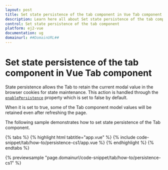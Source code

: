 ```yaml
---
layout: post
title: Set state persistence of the tab component in Vue Tab component | Syncfusion
description: Learn here all about Set state persistence of the tab component in Syncfusion Vue Tab component of Syncfusion Essential JS 2 and more.
control: Set state persistence of the tab component 
platform: ej2-vue
documentation: ug
domainurl: ##DomainURL##
---
```


# Set state persistence of the tab component in Vue Tab component

State persistence allows the Tab to retain the current modal value in the browser cookies for state maintenance. This action is handled through the [`enablePersistence`](https://ej2.syncfusion.com/vue/documentation/api/tab#enablepersistence) property which is set to false by default.

When it is set to true, some of the Tab component model values will be retained even after refreshing the page.

The following sample demonstrates how to set state persistence of the Tab component.

{% tabs %}
{% highlight html tabtitle="app.vue" %}
{% include code-snippet/tab/how-to/persistence-cs1/app.vue %}
{% endhighlight %}
{% endtabs %}
        
{% previewsample "page.domainurl/code-snippet/tab/how-to/persistence-cs1" %}
